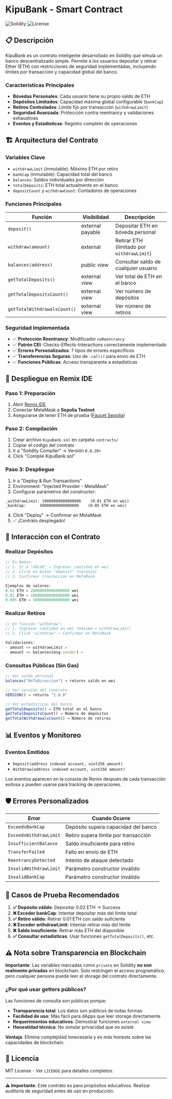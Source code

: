 # KipuBank - Smart Contract

![Solidity](https://img.shields.io/badge/Solidity-^0.8.20-blue)
![License](https://img.shields.io/badge/License-MIT-green)

## 📋 Descripción

KipuBank es un contrato inteligente desarrollado en Solidity que simula un banco descentralizado simple. Permite a los usuarios depositar y retirar Ether (ETH) con restricciones de seguridad implementadas, incluyendo límites por transacción y capacidad global del banco.

### Características Principales

- **Bóvedas Personales**: Cada usuario tiene su propio saldo de ETH
- **Depósitos Limitados**: Capacidad máxima global configurable (`bankCap`)
- **Retiros Controlados**: Límite fijo por transacción (`withdrawLimit`)
- **Seguridad Avanzada**: Protección contra reentrancy y validaciones exhaustivas
- **Eventos y Estadísticas**: Registro completo de operaciones

## 🏗️ Arquitectura del Contrato

### Variables Clave
- `withdrawLimit` (inmutable): Máximo ETH por retiro
- `bankCap` (inmutable): Capacidad total del banco
- `balances`: Saldos individuales por dirección
- `totalDeposits`: ETH total actualmente en el banco
- `depositCount` y `withdrawCount`: Contadores de operaciones

### Funciones Principales

| Función | Visibilidad | Descripción |
|---------|------------|-------------|
| `deposit()` | external payable | Depositar ETH en bóveda personal |
| `withdraw(amount)` | external | Retirar ETH (limitado por `withdrawLimit`) |
| `balances(address)` | public view | Consultar saldo de cualquier usuario |
| `getTotalDeposits()` | external view | Ver total de ETH en el banco |
| `getTotalDepositsCount()` | external view | Ver número de depósitos |
| `getTotalWithdrawalsCount()` | external view | Ver número de retiros |

### Seguridad Implementada
- ✅ **Protección Reentrancy**: Modificador `noReentrancy`
- ✅ **Patrón CEI**: Checks-Effects-Interactions correctamente implementado
- ✅ **Errores Personalizados**: 7 tipos de errores específicos
- ✅ **Transferencias Seguras**: Uso de `.call()` para envío de ETH
- ✅ **Funciones Públicas**: Acceso transparente a estadísticas

## 🚀 Despliegue en Remix IDE

### Paso 1: Preparación
1. Abrir [Remix IDE](https://remix.ethereum.org)
2. Conectar MetaMask a **Sepolia Testnet**
3. Asegurarse de tener ETH de prueba ([Faucet Sepolia](https://cloud.google.com/application/web3/faucet/ethereum/sepolia))

### Paso 2: Compilación
1. Crear archivo `KipuBank.sol` en carpeta `contracts/`
2. Copiar el código del contrato
3. Ir a "Solidity Compiler" → Versión `0.8.20+`
4. Click "Compile KipuBank.sol"

### Paso 3: Despliegue
1. Ir a "Deploy & Run Transactions"
2. Environment: "Injected Provider - MetaMask"
3. Configurar parámetros del constructor:

```
_withdrawLimit: 10000000000000000    (0.01 ETH en wei)
_bankCap:      50000000000000000    (0.05 ETH en wei)
```

4. Click "Deploy" → Confirmar en MetaMask
5. ✅ ¡Contrato desplegado!

## 🔧 Interacción con el Contrato

### Realizar Depósitos
```javascript
// En Remix:
// 1. Ir a "VALUE" → Ingresar cantidad en wei
// 2. Click en botón "deposit" (naranja)
// 3. Confirmar transacción en MetaMask

Ejemplos de valores:
0.02 ETH = 20000000000000000 wei
0.01 ETH = 10000000000000000 wei
0.005 ETH = 5000000000000000 wei
```

### Realizar Retiros
```javascript
// En función "withdraw":
// 1. Ingresar cantidad en wei (máximo = withdrawLimit)
// 2. Click "withdraw" → Confirmar en MetaMask

Validaciones:
- amount <= withdrawLimit ✓
- amount <= balances[msg.sender] ✓
```

### Consultas Públicas (Sin Gas)
```javascript
// Ver saldo personal
balances("0xTuDireccion") → returns saldo en wei

// Ver versión del contrato
VERSION() → returns "1.0.0"

// Ver estadísticas del banco
getTotalDeposits() → ETH total en el banco
getTotalDepositsCount() → Número de depósitos
getTotalWithdrawalsCount() → Número de retiros
```

## 📊 Eventos y Monitoreo

### Eventos Emitidos
- `Deposit(address indexed account, uint256 amount)`
- `Withdraw(address indexed account, uint256 amount)`

Los eventos aparecen en la consola de Remix después de cada transacción exitosa y pueden usarse para tracking de operaciones.

## 🛡️ Errores Personalizados

| Error | Cuando Ocurre |
|-------|---------------|
| `ExceedsBankCap` | Depósito supera capacidad del banco |
| `ExceedsWithdrawLimit` | Retiro supera límite por transacción |
| `InsufficientBalance` | Saldo insuficiente para retiro |
| `TransferFailed` | Fallo en envío de ETH |
| `ReentrancyDetected` | Intento de ataque detectado |
| `InvalidWithdrawLimit` | Parámetro constructor inválido |
| `InvalidBankCap` | Parámetro constructor inválido |

## 🧪 Casos de Prueba Recomendados

1. **✅ Depósito válido**: Depositar 0.02 ETH → Success
2. **❌ Exceder bankCap**: Intentar depositar más del límite total
3. **✅ Retiro válido**: Retirar 0.01 ETH con saldo suficiente
4. **❌ Exceder withdrawLimit**: Intentar retirar más del límite
5. **❌ Saldo insuficiente**: Retirar más ETH del disponible
6. **✅ Consultar estadísticas**: Usar funciones `getTotalDeposits()`, etc.

## ⚠️ Nota sobre Transparencia en Blockchain

**Importante**: Las variables marcadas como `private` en Solidity **no son realmente privadas** en blockchain. Solo restringen el acceso programático, pero cualquier persona puede leer el storage del contrato directamente.

### ¿Por qué usar getters públicos?
Las funciones de consulta son públicas porque:
- **Transparencia total**: Los datos son públicos de todas formas
- **Facilidad de uso**: Más fácil para dApps que leer storage directamente
- **Requerimientos educativos**: Demostrar funciones `external view`
- **Honestidad técnica**: No simular privacidad que no existe

**Ventaja**: Elimina complejidad innecesaria y es más honesto sobre las capacidades de blockchain.

## 📄 Licencia

MIT License - Ver `LICENSE` para detalles completos.

---

**⚠️ Importante**: Este contrato es para propósitos educativos. Realizar auditoría de seguridad antes de uso en producción.

